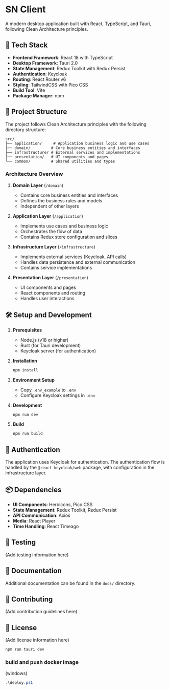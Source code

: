 # SN Client

A modern desktop application built with React, TypeScript, and Tauri, following Clean Architecture principles.

## 🚀 Tech Stack

- **Frontend Framework**: React 18 with TypeScript
- **Desktop Framework**: Tauri 2.0
- **State Management**: Redux Toolkit with Redux Persist
- **Authentication**: Keycloak
- **Routing**: React Router v6
- **Styling**: TailwindCSS with Pico CSS
- **Build Tool**: Vite
- **Package Manager**: npm

## 📁 Project Structure

The project follows Clean Architecture principles with the following directory structure:

```
src/
├── application/     # Application business logic and use cases
├── domain/         # Core business entities and interfaces
├── infrastructure/ # External services and implementations
├── presentation/   # UI components and pages
└── common/         # Shared utilities and types
```

### Architecture Overview

1. **Domain Layer** (`/domain`)
   - Contains core business entities and interfaces
   - Defines the business rules and models
   - Independent of other layers

2. **Application Layer** (`/application`)
   - Implements use cases and business logic
   - Orchestrates the flow of data
   - Contains Redux store configuration and slices

3. **Infrastructure Layer** (`/infrastructure`)
   - Implements external services (Keycloak, API calls)
   - Handles data persistence and external communication
   - Contains service implementations

4. **Presentation Layer** (`/presentation`)
   - UI components and pages
   - React components and routing
   - Handles user interactions

## 🛠️ Setup and Development

1. **Prerequisites**
   - Node.js (v18 or higher)
   - Rust (for Tauri development)
   - Keycloak server (for authentication)

2. **Installation**
   ```bash
   npm install
   ```

3. **Environment Setup**
   - Copy `.env_example` to `.env`
   - Configure Keycloak settings in `.env`

4. **Development**
   ```bash
   npm run dev
   ```

5. **Build**
   ```bash
   npm run build
   ```

## 🔐 Authentication

The application uses Keycloak for authentication. The authentication flow is handled by the `@react-keycloak/web` package, with configuration in the infrastructure layer.

## 📦 Dependencies

- **UI Components**: Heroicons, Pico CSS
- **State Management**: Redux Toolkit, Redux Persist
- **API Communication**: Axios
- **Media**: React Player
- **Time Handling**: React Timeago

## 🧪 Testing

(Add testing information here)

## 📝 Documentation

Additional documentation can be found in the `docs/` directory.

## 🤝 Contributing

(Add contribution guidelines here)

## 📄 License

(Add license information here)

```shell
npm run tauri dev
```

### build and push docker image

(windows)
```powershell
.\deploy.ps1
```